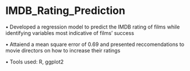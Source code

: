# IMDB_Rating_Prediction

•	Developed a regression model to predict the IMDB rating of films while identifying variables most indicative of films’ success

•	Attaiend a mean square error of 0.69 and presented reccomendations to movie directors on how to increase their ratings 

•	Tools used: R, ggplot2
